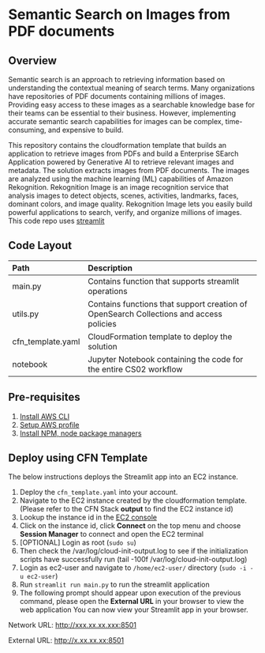 # Semantic Search on Images from PDF documents

## Overview
Semantic search is an approach to retrieving information based on understanding the contextual meaning of search terms. Many organizations have repositories of PDF documents containing millions of images. Providing easy access to these images as a searchable knowledge base for their teams can be essential to their business. However, implementing accurate semantic search capabilities for images can be complex, time-consuming, and expensive to build.

This repository contains the cloudformation template that builds an application to retrieve images from PDFs and build a Enterprise SEarch Application powered by Generative AI to retrieve relevant images and metadata. The solution extracts images from PDF documents. The images are analyzed using the machine learning (ML) capabilities of Amazon Rekognition. Rekognition Image is an image recognition service that analysis images to detect objects, scenes, activities, landmarks, faces, dominant colors, and image quality. Rekognition Image lets you easily build powerful applications to search, verify, and organize millions of images.
This code repo uses [streamlit](https://docs.streamlit.io/)

## Code Layout

| Path              | Description                                                                             |
|:------------------|:----------------------------------------------------------------------------------------|
| main.py           | 	Contains function that supports streamlit operations                                   |
| utils.py          | 	Contains functions that support creation of OpenSearch Collections and access policies |
| cfn_template.yaml | 	CloudFormation template to deploy the solution                                         |
| notebook          | 	Jupyter Notebook containing the code for the entire CS02 workflow                      |


## Pre-requisites

1. [Install AWS CLI](https://docs.aws.amazon.com/cli/latest/userguide/getting-started-install.html)
2. [Setup AWS profile](https://docs.aws.amazon.com/cli/latest/userguide/cli-chap-configure.html)
3. [Install NPM, node package managers](https://docs.npmjs.com/downloading-and-installing-node-js-and-npm)

## Deploy using CFN Template

The below instructions deploys the Streamlit app into an EC2 instance.

1. Deploy the `cfn_template.yaml` into your account.
2. Navigate to the EC2 instance created by the cloudformation template. (Please refer to the CFN Stack **output** to find the EC2 instance id) 
3. Lookup the instance id in the [EC2 console](https://console.aws.amazon.com/ec2)
4. Click on the instance id, click **Connect** on the top menu and choose **Session Manager** to connect and open the EC2 terminal 
5. [OPTIONAL] Login as root (`sudo su`)
6. Then check the /var/log/cloud-init-output.log to see if the initialization scripts have successfully run (tail -100f /var/log/cloud-init-output.log)
7. Login as ec2-user and navigate to `/home/ec2-user/` directory (`sudo -i -u ec2-user`) 
8. Run `streamlit run main.py` to run the streamlit application
9. The following prompt should appear upon execution of the previous command, please open the **External URL** in your browser to view the web application
You can now view your Streamlit app in your browser.

Network URL: http://xxx.xx.xx.xxx:8501

External URL: http://x.xx.xx.xx:8501
   


